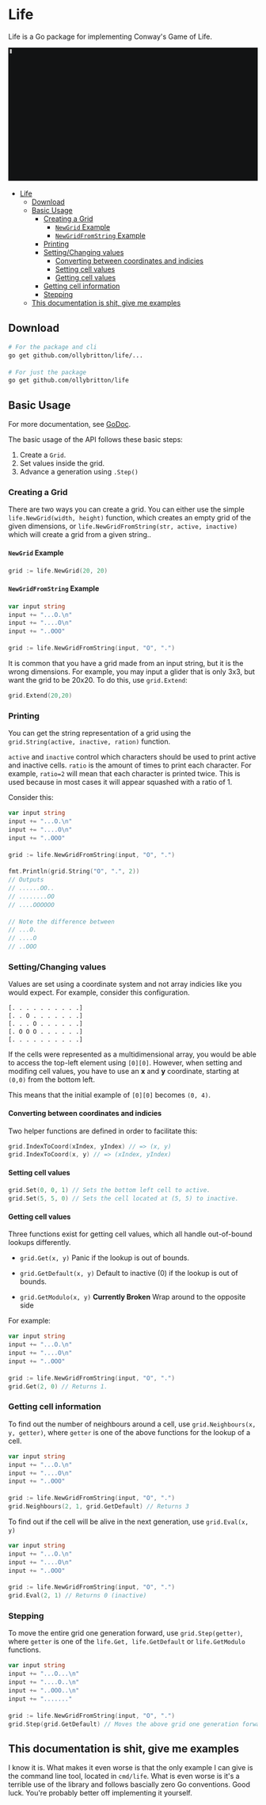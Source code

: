# Life
Life is a Go package for implementing Conway's Game of Life. 

![Example of `life` command](demo/demo.gif)

- [Life](#life)
  - [Download](#download)
  - [Basic Usage](#basic-usage)
    - [Creating a Grid](#creating-a-grid)
      - [`NewGrid` Example](#newgrid-example)
      - [`NewGridFromString` Example](#newgridfromstring-example)
    - [Printing](#printing)
    - [Setting/Changing values](#settingchanging-values)
      - [Converting between coordinates and indicies](#converting-between-coordinates-and-indicies)
      - [Setting cell values](#setting-cell-values)
      - [Getting cell values](#getting-cell-values)
    - [Getting cell information](#getting-cell-information)
    - [Stepping](#stepping)
  - [This documentation is shit, give me examples](#this-documentation-is-shit-give-me-examples)

## Download
```bash
# For the package and cli
go get github.com/ollybritton/life/...

# For just the package
go get github.com/ollybritton/life
```

## Basic Usage
For more documentation, see [GoDoc](https://godoc.org/github.com/ollybritton/life).

The basic usage of the API follows these basic steps:

1. Create a `Grid`.
2. Set values inside the grid.
3. Advance a generation using `.Step()`

### Creating a Grid
There are two ways you can create a grid. You can either use the simple `life.NewGrid(width, height)` function, which creates an empty grid of the given dimensions, or `life.NewGridFromString(str, active, inactive)` which will create a grid from a given string..

#### `NewGrid` Example
```go
grid := life.NewGrid(20, 20)
```

#### `NewGridFromString` Example
```go
var input string
input += "...O.\n"
input += "....O\n"
input += "..OOO"

grid := life.NewGridFromString(input, "O", ".")
```

It is common that you have a grid made from an input string, but it is the wrong dimensions. For example, you may input a glider that is only 3x3, but want the grid to be 20x20. To do this, use `grid.Extend`:

```go
grid.Extend(20,20)
```

### Printing
You can get the string representation of a grid using the `grid.String(active, inactive, ration)` function.

`active` and `inactive` control which characters should be used to print active and inactive cells. `ratio` is the amount of times to print each character. For example, `ratio=2` will mean that each character is printed twice. This is used because in most cases it will appear squashed with a ratio of 1.

Consider this:

```go
var input string
input += "...O.\n"
input += "....O\n"
input += "..OOO"

grid := life.NewGridFromString(input, "O", ".")

fmt.Println(grid.String("O", ".", 2))
// Outputs
// ......OO..
// ........OO
// ....OOOOOO

// Note the difference between
// ...O.
// ....O
// ..OOO
```

### Setting/Changing values
Values are set using a coordinate system and not array indicies like you would expect. For example, consider this configuration.

```
[. . . . . . . . . .]
[. . O . . . . . . .]
[. . . O . . . . . .]
[. O O O . . . . . .]
[. . . . . . . . . .]
```

If the cells were represented as a multidimensional array, you would be able to access the top-left element using `[0][0]`. However, when setting and modifing cell values, you have to use an **x** and **y** coordinate, starting at `(0,0)` from the bottom left.

This means that the initial example of `[0][0]` becomes `(0, 4)`.

#### Converting between coordinates and indicies
Two helper functions are defined in order to facilitate this:

```go
grid.IndexToCoord(xIndex, yIndex) // => (x, y)
grid.IndexToCoord(x, y) // => (xIndex, yIndex)
```

#### Setting cell values
```go
grid.Set(0, 0, 1) // Sets the bottom left cell to active.
grid.Set(5, 5, 0) // Sets the cell located at (5, 5) to inactive.
```

#### Getting cell values
Three functions exist for getting cell values, which all handle out-of-bound lookups differently.

* `grid.Get(x, y)`
  Panic if the lookup is out of bounds.

* `grid.GetDefault(x, y)`
  Default to inactive (0) if the lookup is out of bounds.

* `grid.GetModulo(x, y)`
  **Currently Broken**
  Wrap around to the opposite side

For example:
```go
var input string
input += "...O.\n"
input += "....O\n"
input += "..OOO"

grid := life.NewGridFromString(input, "O", ".")
grid.Get(2, 0) // Returns 1.
```

### Getting cell information
To find out the number of neighbours around a cell, use `grid.Neighbours(x, y, getter)`, where `getter` is one of the above functions for the lookup of a cell.

```go
var input string
input += "...O.\n"
input += "....O\n"
input += "..OOO"

grid := life.NewGridFromString(input, "O", ".")
grid.Neighbours(2, 1, grid.GetDefault) // Returns 3
```

To find out if the cell will be alive in the next generation, use `grid.Eval(x, y)`

```go 
var input string
input += "...O.\n"
input += "....O\n"
input += "..OOO"

grid := life.NewGridFromString(input, "O", ".")
grid.Eval(2, 1) // Returns 0 (inactive)
```

### Stepping
To move the entire grid one generation forward, use `grid.Step(getter)`, where `getter` is one of the `life.Get, life.GetDefault` or `life.GetModulo` functions.

```go
var input string
input += "...O...\n"
input += "....O..\n"
input += "..OOO..\n"
input += "......."

grid := life.NewGridFromString(input, "O", ".")
grid.Step(grid.GetDefault) // Moves the above grid one generation forward.
```

## This documentation is shit, give me examples
I know it is. What makes it even worse is that the only example I can give is the command line tool, located in `cmd/life`. What is even worse is it's a terrible use of the library and follows bascially zero Go conventions. Good luck. You're probably better off implementing it yourself.
